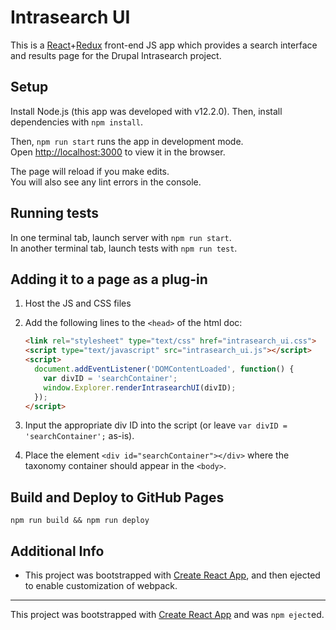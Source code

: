 # Intrasearch UI

This is a [React](https://facebook.github.io/react/)+[Redux](http://redux.js.org/) front-end JS app which provides a search interface and results page for the Drupal Intrasearch project.

## Setup
Install Node.js (this app was developed with v12.2.0).
Then, install dependencies with `npm install`.

Then, `npm run start` runs the app in development mode.<br>
Open [http://localhost:3000](http://localhost:3000) to view it in the browser.

The page will reload if you make edits.<br>
You will also see any lint errors in the console.

## Running tests
In one terminal tab, launch server with `npm run start`.  
In another terminal tab, launch tests with `npm run test`.  

## Adding it to a page as a plug-in
1. Host the JS and CSS files
2. Add the following lines to the `<head>` of the html doc:

    ```html
    <link rel="stylesheet" type="text/css" href="intrasearch_ui.css">
    <script type="text/javascript" src="intrasearch_ui.js"></script>
    <script>
      document.addEventListener('DOMContentLoaded', function() {
        var divID = 'searchContainer';
        window.Explorer.renderIntrasearchUI(divID);
      });
    </script>
    ```

3. Input the appropriate div ID into the script (or leave `var divID = 'searchContainer';` as-is).
4. Place the element `<div id="searchContainer"></div>` where the taxonomy container should appear in the `<body>`.

## Build and Deploy to GitHub Pages
`npm run build && npm run deploy`


## Additional Info
* This project was bootstrapped with [Create React App](https://github.com/facebook/create-react-app), and then ejected to enable customization of webpack.

---------

This project was bootstrapped with [Create React App](https://github.com/facebook/create-react-app) and was `npm eject`ed.
